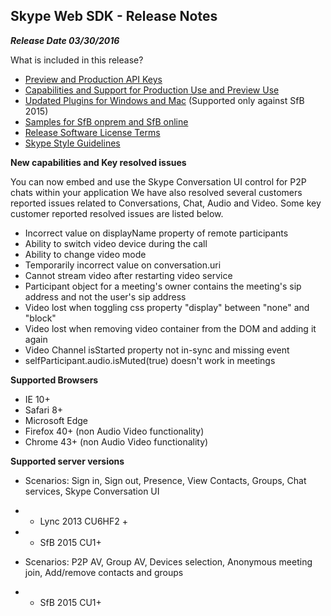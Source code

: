 ## Skype Web SDK - Release Notes 

_**Release Date 03/30/2016**_

What is included in this release?

- [Preview and Production API Keys]( /APIProductKeys.md)
- [Capabilities and Support for Production Use and Preview Use]( /APIProductKeys.md)
- [Updated Plugins for Windows and Mac](_/GettingStarted.md)  (Supported only against SfB 2015)
- [Samples for SfB onprem and SfB online](https://github.com/OfficeDev/skype-web-sdk-samples)
- [Release Software License Terms](_/TermsOfService.md)
- [Skype Style Guidelines](https://github.com/OfficeDev/skype-web-sdk-samples/blob/master/SkypeWebSDK-StyleGuidelines.pdf)

**New capabilities and Key resolved issues**

You can now embed and use the Skype Conversation UI control for P2P chats within your application
We have also resolved several customers reported issues related to Conversations, Chat, Audio and Video. Some key customer reported resolved issues are listed below.

- Incorrect value on displayName property of remote participants
- Ability to switch video device during the call
- Ability to change video mode 
- Temporarily incorrect value on conversation.uri
- Cannot stream video after restarting video service
- Participant object for a meeting's owner contains the meeting's sip address and not the
	user's sip address
- Video lost when toggling css property "display" between "none" and "block"
- Video lost when removing video container from the DOM and adding it again
- Video Channel isStarted property not in-sync and missing event
- selfParticipant.audio.isMuted(true) doesn't work in meetings

**Supported Browsers**

- IE 10+
- Safari 8+
- Microsoft Edge
- Firefox 40+ (non Audio Video functionality)
- Chrome 43+ (non Audio Video functionality)

**Supported server versions**

- Scenarios: Sign in, Sign out, Presence, View Contacts, Groups, Chat services, Skype Conversation UI
- -	Lync 2013 CU6HF2 +
- - SfB 2015 CU1+

- Scenarios: P2P AV, Group AV, Devices selection, Anonymous meeting join, Add/remove contacts and groups
- - SfB 2015 CU1+


